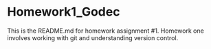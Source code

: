 # Homework1_Godec

This is the README.md for homework assignment #1. Homework one involves working with git and understanding version control.

